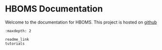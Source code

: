 # HBOMS Documentation

Welcome to the documentation for HBOMS. This project is hosted on [github](https://github.com/chvandorp/hboms)

```{toctree}
:maxdepth: 2

readme_link
tutorials
```